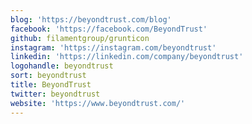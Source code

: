 ```yaml
---
blog: 'https://beyondtrust.com/blog'
facebook: 'https://facebook.com/BeyondTrust'
github: filamentgroup/grunticon
instagram: 'https://instagram.com/beyondtrust'
linkedin: 'https://linkedin.com/company/beyondtrust'
logohandle: beyondtrust
sort: beyondtrust
title: BeyondTrust
twitter: beyondtrust
website: 'https://www.beyondtrust.com/'
---
```

